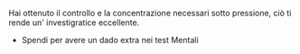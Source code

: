 Hai ottenuto il controllo e la concentrazione necessari sotto pressione, ciò ti rende un' investigratice eccellente. 
- Spendi per avere un dado extra nei test Mentali